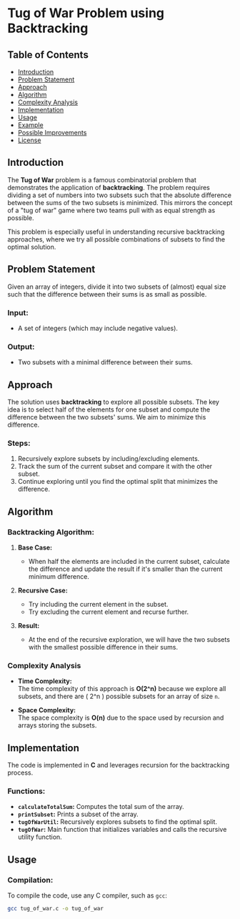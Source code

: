 # Tug of War Problem using Backtracking

## Table of Contents

- [Introduction](#introduction)
- [Problem Statement](#problem-statement)
- [Approach](#approach)
- [Algorithm](#algorithm)
- [Complexity Analysis](#complexity-analysis)
- [Implementation](#implementation)
- [Usage](#usage)
- [Example](#example)
- [Possible Improvements](#possible-improvements)
- [License](#license)

## Introduction

The **Tug of War** problem is a famous combinatorial problem that demonstrates the application of **backtracking**. The problem requires dividing a set of numbers into two subsets such that the absolute difference between the sums of the two subsets is minimized. This mirrors the concept of a "tug of war" game where two teams pull with as equal strength as possible.

This problem is especially useful in understanding recursive backtracking approaches, where we try all possible combinations of subsets to find the optimal solution.

## Problem Statement

Given an array of integers, divide it into two subsets of (almost) equal size such that the difference between their sums is as small as possible.

### Input:
- A set of integers (which may include negative values).

### Output:
- Two subsets with a minimal difference between their sums.

## Approach

The solution uses **backtracking** to explore all possible subsets. The key idea is to select half of the elements for one subset and compute the difference between the two subsets' sums. We aim to minimize this difference.

### Steps:
1. Recursively explore subsets by including/excluding elements.
2. Track the sum of the current subset and compare it with the other subset.
3. Continue exploring until you find the optimal split that minimizes the difference.

## Algorithm

### Backtracking Algorithm:
1. **Base Case:** 
   - When half the elements are included in the current subset, calculate the difference and update the result if it's smaller than the current minimum difference.
   
2. **Recursive Case:** 
   - Try including the current element in the subset.
   - Try excluding the current element and recurse further.

3. **Result:** 
   - At the end of the recursive exploration, we will have the two subsets with the smallest possible difference in their sums.

### Complexity Analysis
- **Time Complexity:**  
  The time complexity of this approach is **O(2^n)** because we explore all subsets, and there are \( 2^n \) possible subsets for an array of size `n`.

- **Space Complexity:**  
  The space complexity is **O(n)** due to the space used by recursion and arrays storing the subsets.

## Implementation

The code is implemented in **C** and leverages recursion for the backtracking process.

### Functions:
- **`calculateTotalSum`:** Computes the total sum of the array.
- **`printSubset`:** Prints a subset of the array.
- **`tugOfWarUtil`:** Recursively explores subsets to find the optimal split.
- **`tugOfWar`:** Main function that initializes variables and calls the recursive utility function.

## Usage

### Compilation:
To compile the code, use any C compiler, such as `gcc`:

```bash
gcc tug_of_war.c -o tug_of_war